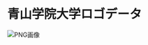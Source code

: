  # 青山学院大学ロゴデータ
 
![PNG画像](https://github.com/gsc-aoyama/logos4gsc/blob/master/AGU/aoyamagakuindaigaku_logo.png)
